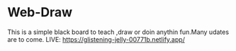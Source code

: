 # Web-Draw
This is a simple black board to teach ,draw or doin anythin fun.Many udates are to come.
LIVE: https://glistening-jelly-00771b.netlify.app/
